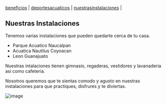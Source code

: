 [beneficios](./beneficios.md) | [deportesacuaticos](./deportesacuaticos) | [nuestrasinstalaciones](./nuestrasinstalaciones) | 


## Nuestras Instalaciones
Tenemos varias instalaciones que pueden quedarte cerca de tu casa.

- Parque Acuatico Naucalpan 
- Acuatica Nautilus Coyoacan
- Leon Guanajuato

Nuestras intalaciones tienen gimnasio, regaderas, vestidores y lavanaderia asi como cafeteria. 

Nosotros queremos que te sientas comodo y agusto en nuestras instalaciones para que practiques, disfrures y te diviertas.

![image](https://user-images.githubusercontent.com/99769712/157767334-6b129037-71b7-4e7c-bd51-4cb5673839b6.png)

